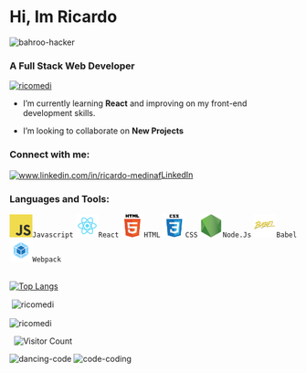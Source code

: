 <h1 align="left">Hi, Im Ricardo </h1>
  
  ![bahroo-hacker](https://github.com/RicoMedi/RicoMedi/assets/96807479/8743e75b-b501-400d-9ad7-3ef1a7e714dc)
 




<h3 align="left">A Full Stack Web Developer</h3>

<p align="left" > <a href="https://github.com/ryo-ma/github-profile-trophy"><img src="https://github-profile-trophy.vercel.app/?username=ricomedi&theme=onedark&&row=2&column=3" alt="ricomedi" /></a> </p>

- I’m currently learning **React** and improving on my front-end development skills.

- I’m looking to collaborate on **New Projects**

<h3 align="left">Connect with me:</h3>
<p align="left">
<a href="https://linkedin.com/in/www.linkedin.com/in/ricardo-medinaf" target="blank"><img align="center" src="https://raw.githubusercontent.com/rahuldkjain/github-profile-readme-generator/master/src/images/icons/Social/linked-in-alt.svg" alt="www.linkedin.com/in/ricardo-medinaf" height="30" width="40" />LinkedIn</a>
</p>

<h3 align="left">Languages and Tools:</h3>
<div>
<code><img height="40" src="https://raw.githubusercontent.com/github/explore/80688e429a7d4ef2fca1e82350fe8e3517d3494d/topics/javascript/javascript.png">Javascript</code>
<code><img height="40" src="https://raw.githubusercontent.com/github/explore/80688e429a7d4ef2fca1e82350fe8e3517d3494d/topics/react/react.png">React</code>
<code><img height="40" src="https://raw.githubusercontent.com/github/explore/80688e429a7d4ef2fca1e82350fe8e3517d3494d/topics/html/html.png">HTML</code>
<code><img height="40" src="https://raw.githubusercontent.com/github/explore/80688e429a7d4ef2fca1e82350fe8e3517d3494d/topics/css/css.png">CSS</code>
<code><img height="40" src="https://raw.githubusercontent.com/github/explore/80688e429a7d4ef2fca1e82350fe8e3517d3494d/topics/nodejs/nodejs.png">Node.Js</code>    
<code><img height="40" src="https://raw.githubusercontent.com/github/explore/80688e429a7d4ef2fca1e82350fe8e3517d3494d/topics/babel/babel.png">Babel</code>
<code><img height="40" src="https://raw.githubusercontent.com/github/explore/01ea2a586e5da744792d0ccfce2f68b861f29301/topics/webpack/webpack.png">Webpack</code>
</div>&nbsp;




[![Top Langs](https://github-readme-stats.vercel.app/api/top-langs/?username=ricomedi&layout=compact)](https://github.com/ricomedi/github-readme-stats)

<p>&nbsp;<img align="center" src="https://github-readme-stats.vercel.app/api?username=ricomedi&show_icons=true&locale=en" alt="ricomedi" /></p>

<p><img align="center" src="https://github-readme-streak-stats.herokuapp.com/?user=ricomedi&" alt="ricomedi" /></p> &nbsp;
<img src="https://profile-counter.glitch.me/RicoMedi/count.svg" alt="Visitor Count" >
  
![dancing-code](https://github.com/RicoMedi/RicoMedi/assets/96807479/f3f0d7ce-480c-4aa3-b9c5-d0df2777f081) ![code-coding](https://github.com/RicoMedi/RicoMedi/assets/96807479/af8db79b-770d-44ee-a945-4454bd35916b)

